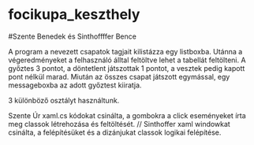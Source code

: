 # focikupa_keszthely
#Szente Benedek és Sinthoffffer Bence

A program a nevezett csapatok tagjait kilistázza egy listboxba. 
Utánna a végeredményeket a felhasználó álltal feltöltve lehet a tabellát feltölteni.
A győztes 3 pontot, a döntetlent játszottak 1 pontot, a vesztek pedig kapott pont nélkül marad.
Miután az összes csapat játszott egymással, egy messageboxba az adott győztest kiiratja.

3 különböző osztályt használtunk.


Szente Úr
xaml.cs kódokat csinálta, a gombokra a click eseményeket írta meg
classok létrehozása és feltöltését.
//
Sinthoffer
xaml windowkat csinálta, a felépítésüket és a dizánjukat
classok logikai felépítése.
